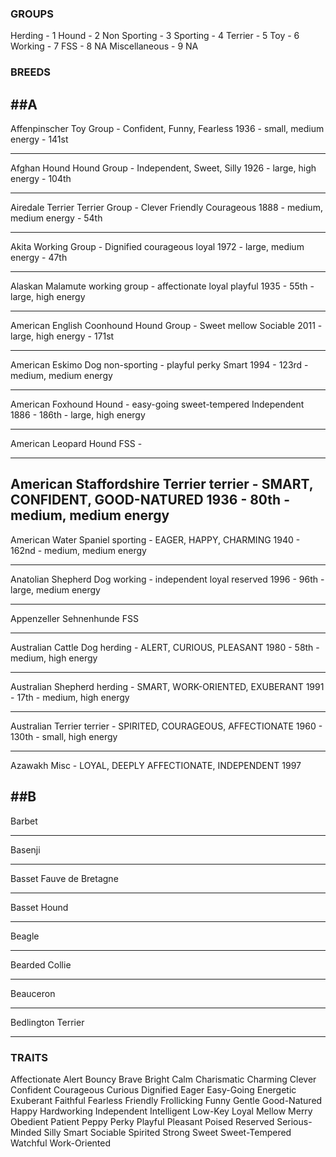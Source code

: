 ### GROUPS
Herding - 1
Hound - 2
Non Sporting - 3
Sporting - 4
Terrier - 5
Toy - 6
Working - 7
FSS - 8 NA
Miscellaneous - 9 NA
### BREEDS
##A
--------
Affenpinscher
Toy Group - Confident, Funny, Fearless
1936  - small, medium energy - 141st


--------
Afghan Hound
Hound Group - Independent, Sweet, Silly
1926 - large, high energy - 104th

--------
Airedale Terrier
Terrier Group - Clever Friendly Courageous
1888 - medium, medium energy - 54th

--------
Akita
Working Group - Dignified courageous loyal
1972 - large, medium energy - 47th

--------
Alaskan Malamute
working group - affectionate loyal playful
1935 - 55th - large, high energy

--------
American English Coonhound
Hound Group - Sweet mellow Sociable
2011 - large, high energy - 171st

--------
American Eskimo Dog
non-sporting - playful perky Smart
1994 - 123rd - medium, medium energy

--------
American Foxhound
Hound - easy-going sweet-tempered Independent
1886 - 186th - large, high energy

--------
American Leopard Hound
FSS -

--------
American Staffordshire Terrier
terrier - SMART, CONFIDENT, GOOD-NATURED
1936 - 80th - medium, medium energy
--------
American Water Spaniel
sporting - EAGER, HAPPY, CHARMING
1940 - 162nd - medium, medium energy

--------
Anatolian Shepherd Dog
working - independent loyal reserved
1996 - 96th - large, medium energy

--------
Appenzeller Sehnenhunde
FSS

--------
Australian Cattle Dog
herding - ALERT, CURIOUS, PLEASANT
1980 - 58th - medium, high energy

--------
Australian Shepherd
herding - SMART, WORK-ORIENTED, EXUBERANT
1991 - 17th - medium, high energy

--------
Australian Terrier
terrier - SPIRITED, COURAGEOUS, AFFECTIONATE
1960 - 130th - small, high energy

--------
Azawakh
Misc - LOYAL, DEEPLY AFFECTIONATE, INDEPENDENT
1997


##B
--------
Barbet

--------
Basenji

--------
Basset Fauve de Bretagne

--------
Basset Hound

--------
Beagle

--------
Bearded Collie

--------
Beauceron

--------
Bedlington Terrier

--------

### TRAITS

Affectionate
Alert
Bouncy
Brave
Bright
Calm
Charismatic
Charming
Clever
Confident
Courageous
Curious
Dignified
Eager
Easy-Going
Energetic
Exuberant
Faithful
Fearless
Friendly
Frollicking
Funny
Gentle
Good-Natured
Happy
Hardworking
Independent
Intelligent
Low-Key
Loyal
Mellow
Merry
Obedient
Patient
Peppy
Perky
Playful
Pleasant
Poised
Reserved
Serious-Minded
Silly
Smart
Sociable
Spirited
Strong
Sweet
Sweet-Tempered
Watchful
Work-Oriented
